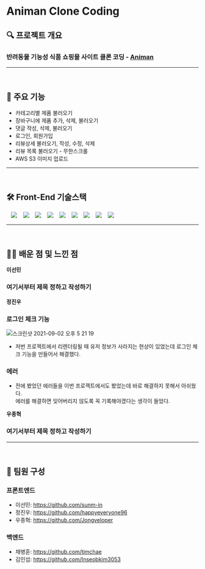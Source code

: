 # Animan Clone Coding

## 🔍 프로젝트 개요

<h3>반려동물 기능성 식품 쇼핑몰 사이트 클론 코딩 - <a href="http://animan.co.kr/">Animan</a> </h3>

<hr>
<br>

## 📌 주요 기능

- 카테고리별 제품 불러오기
- 장바구니에 제품 추가, 삭제, 불러오기
- 댓글 작성, 삭제, 불러오기
- 로그인, 회원가입
- 리뷰상세 불러오기, 작성, 수정, 삭제
- 리뷰 목록 불러오기 - 무한스크롤
- AWS S3 이미지 업로드

<hr>
<br>

## 🛠 Front-End 기술스택

<p align='center'>
  
  &nbsp;&nbsp;
  <img src="https://img.shields.io/badge/-JavaScript-%23F7DF1E.svg?&logo=JavaScript&logoColor=white" />
  &nbsp;&nbsp;
  <img src="https://img.shields.io/badge/-React-%2361DAFB.svg?&logo=React&logoColor=white" />
  &nbsp;&nbsp;
  <img src="https://img.shields.io/badge/-Redux-%23764ABC.svg?&logo=Redux&logoColor=white" />
  &nbsp;&nbsp;
  <img src='https://img.shields.io/badge/AWS-Amazon AWS-yellow?logo=Amazon AWS'/>
  &nbsp;&nbsp;
  <img src='https://img.shields.io/badge/yarn-yellow?logo=yarn'/>
  &nbsp;&nbsp;
  <img src='https://img.shields.io/badge/Axios-pink?'/>
  &nbsp;&nbsp;
  <img src='https://img.shields.io/badge/ReduxToolkit-764ABC?'/>
  &nbsp;&nbsp;
  <img src='https://img.shields.io/badge/StyledComponents-violet?logo=styled-components'/>
  &nbsp;&nbsp;
  <img src='https://img.shields.io/badge/ReactRouter-pink?logo=React Router'/>
</p>

<hr>
<br>

## ✍🏼 배운 점 및 느낀 점

**이선민**

### 여기서부터 제목 정하고 작성하기

**정진우**

### 로그인 체크 기능
![스크린샷 2021-09-02 오후 5 21 19](https://user-images.githubusercontent.com/66675699/131810105-94660512-f0c3-4f26-8e71-af9d4032f116.png)
- 저번 프로젝트에서 리렌더링될 때 유저 정보가 사라지는 현상이 있었는데 로그인 체크 기능을 만들어서 해결했다.

### 에러 
- 전에 봤었던 에러들을 이번 프로젝트에서도 봤었는데 바로 해결하지 못해서 아쉬웠다. <br>
  에러를 해결하면 잊어버리지 않도록 꼭 기록해야겠다는 생각이 들었다.

**우종혁**

### 여기서부터 제목 정하고 작성하기

<hr>
<br>

## 📌 팀원 구성

### 프론트엔드

- 이선민: https://github.com/sunm-in
- 정진우: https://github.com/happyeveryone96
- 우종혁: https://github.com/Jongveloper

### 백엔드

- 채병훈: https://github.com/timchae
- 김인섭: https://github.com/Inseobkim3053
